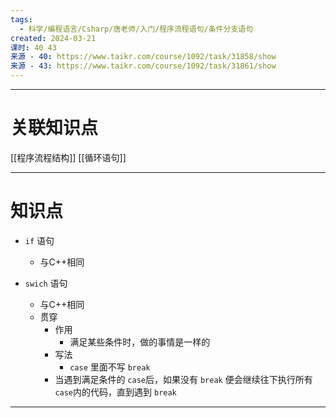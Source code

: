 ```yaml
---
tags:
  - 科学/编程语言/Csharp/唐老师/入门/程序流程语句/条件分支语句
created: 2024-03-21
课时: 40 43
来源 - 40: https://www.taikr.com/course/1092/task/31858/show
来源 - 43: https://www.taikr.com/course/1092/task/31861/show
---
```


---
# 关联知识点

[[程序流程结构]] [[循环语句]]

---
# 知识点

- `if` 语句
	- 与C++相同

- `swich` 语句
	- 与C++相同
	- 贯穿
		- 作用
			- 满足某些条件时，做的事情是一样的
		- 写法
			- `case` 里面不写 `break`
		- 当遇到满足条件的 `case`后，如果没有 `break` 便会继续往下执行所有 `case`内的代码，直到遇到 `break`

---